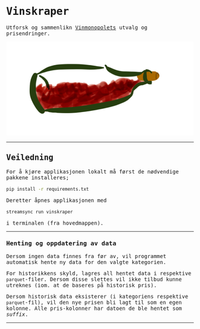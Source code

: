 <body style="font-family:monospace;">

# Vinskraper

Utforsk og sammenlikn [Vinmonopolets](https://www.vinmonopolet.no) utvalg og prisendringer.

![Vinskraper](./vinskraper.jpg)

---

## Veiledning

For å kjøre applikasjonen lokalt må først de nødvendige pakkene installeres;

```bash
pip install -r requirements.txt
```

Deretter åpnes applikasjonen med

```bash
streamsync run vinskraper
```

i terminalen (fra hovedmappen).

---

### Henting og oppdatering av data

Dersom ingen data finnes fra før av, vil programmet automatisk hente ny data for den valgte 
kategorien. 

For historikkens skyld, lagres all hentet data i respektive `parquet`-filer. Dersom disse 
slettes vil ikke tilbud kunne utreknes (iom. at de baseres på historisk pris).

Dersom historisk data eksisterer (i kategoriens respektive `parquet`-fil), vil den nye prisen 
bli lagt til som en egen kolonne. Alle pris-kolonner har datoen de ble hentet som _suffix_.

---

</body>